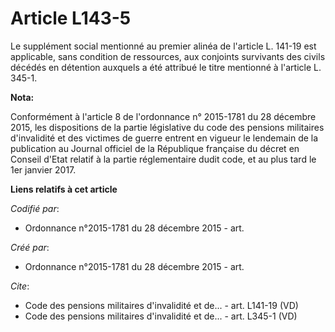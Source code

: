 # Article L143-5

Le supplément social mentionné au premier alinéa de l'article L. 141-19 est applicable, sans condition de ressources, aux
conjoints survivants des civils décédés en détention auxquels a été attribué le titre mentionné à l'article L. 345-1.

**Nota:**

Conformément à l'article 8 de l'ordonnance n° 2015-1781 du 28 décembre 2015, les dispositions de la partie législative du
code des pensions militaires d'invalidité et des victimes de guerre entrent en vigueur le lendemain de la publication au
Journal officiel de la République française du décret en Conseil d'Etat relatif à la partie réglementaire dudit code, et au
plus tard le 1er janvier 2017.

**Liens relatifs à cet article**

_Codifié par_:

  - Ordonnance n°2015-1781 du 28 décembre 2015 - art.

_Créé par_:

  - Ordonnance n°2015-1781 du 28 décembre 2015 - art.

_Cite_:

  - Code des pensions militaires d'invalidité et de... - art. L141-19 (VD)
  - Code des pensions militaires d'invalidité et de... - art. L345-1 (VD)
